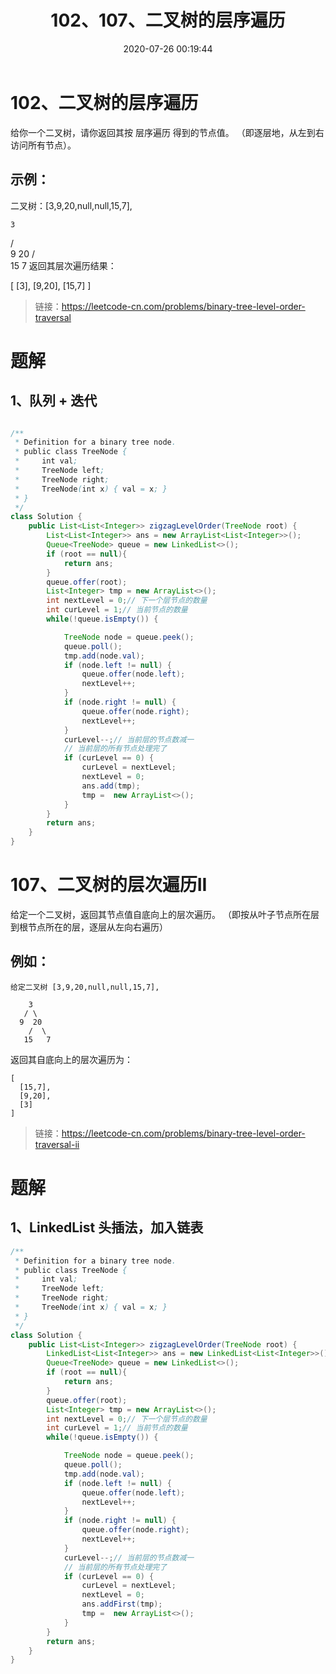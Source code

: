 ﻿---
title: 102、107、二叉树的层序遍历
categories:
- leetcode
tags:
  - null
date: 2020-07-26 00:19:44
---

# 102、二叉树的层序遍历

给你一个二叉树，请你返回其按 层序遍历 得到的节点值。 （即逐层地，从左到右访问所有节点）。

## 示例：
二叉树：[3,9,20,null,null,15,7],

    3
   / \
  9  20
    /  \
   15   7
返回其层次遍历结果：

[
  [3],
  [9,20],
  [15,7]
]


> 链接：https://leetcode-cn.com/problems/binary-tree-level-order-traversal

# 题解
## 1、队列 + 迭代
```java

/**
 * Definition for a binary tree node.
 * public class TreeNode {
 *     int val;
 *     TreeNode left;
 *     TreeNode right;
 *     TreeNode(int x) { val = x; }
 * }
 */
class Solution {
    public List<List<Integer>> zigzagLevelOrder(TreeNode root) {
        List<List<Integer>> ans = new ArrayList<List<Integer>>();
        Queue<TreeNode> queue = new LinkedList<>();
        if (root == null){
            return ans;
        }
        queue.offer(root);
        List<Integer> tmp = new ArrayList<>();
        int nextLevel = 0;// 下一个层节点的数量
        int curLevel = 1;// 当前节点的数量
        while(!queue.isEmpty()) {

            TreeNode node = queue.peek();
            queue.poll();
            tmp.add(node.val);
            if (node.left != null) {
                queue.offer(node.left);
                nextLevel++;
            }
            if (node.right != null) {
                queue.offer(node.right);
                nextLevel++;
            }
            curLevel--;// 当前层的节点数减一
            // 当前层的所有节点处理完了
            if (curLevel == 0) {
                curLevel = nextLevel;
                nextLevel = 0;
                ans.add(tmp);
                tmp =  new ArrayList<>();
            }
        }
        return ans;
    }
}
```

# 107、二叉树的层次遍历II
给定一个二叉树，返回其节点值自底向上的层次遍历。 （即按从叶子节点所在层到根节点所在的层，逐层从左向右遍历）

## 例如：
```
给定二叉树 [3,9,20,null,null,15,7],

    3
   / \
  9  20
    /  \
   15   7
```
返回其自底向上的层次遍历为：
```
[
  [15,7],
  [9,20],
  [3]
]
```

> 链接：https://leetcode-cn.com/problems/binary-tree-level-order-traversal-ii

# 题解
## 1、LinkedList 头插法，加入链表

```java
/**
 * Definition for a binary tree node.
 * public class TreeNode {
 *     int val;
 *     TreeNode left;
 *     TreeNode right;
 *     TreeNode(int x) { val = x; }
 * }
 */
class Solution {
    public List<List<Integer>> zigzagLevelOrder(TreeNode root) {
        LinkedList<List<Integer>> ans = new LinkedList<List<Integer>>();
        Queue<TreeNode> queue = new LinkedList<>();
        if (root == null){
            return ans;
        }
        queue.offer(root);
        List<Integer> tmp = new ArrayList<>();
        int nextLevel = 0;// 下一个层节点的数量
        int curLevel = 1;// 当前节点的数量
        while(!queue.isEmpty()) {

            TreeNode node = queue.peek();
            queue.poll();
            tmp.add(node.val);
            if (node.left != null) {
                queue.offer(node.left);
                nextLevel++;
            }
            if (node.right != null) {
                queue.offer(node.right);
                nextLevel++;
            }
            curLevel--;// 当前层的节点数减一
            // 当前层的所有节点处理完了
            if (curLevel == 0) {
                curLevel = nextLevel;
                nextLevel = 0;
                ans.addFirst(tmp);
                tmp =  new ArrayList<>();
            }
        }
        return ans;
    }
}
```
